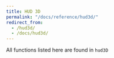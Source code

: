 ```yaml
---
title: HUD 3D
permalink: "/docs/reference/hud3d/"
redirect_from:
  - /hud3d/
  - /docs/hud3d/
---
```


<div class="note">All functions listed here are found in <code>hud3D</code></div>